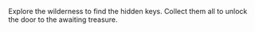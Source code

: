 Explore the wilderness to find the hidden keys. Collect them all to unlock the door to the awaiting treasure.
